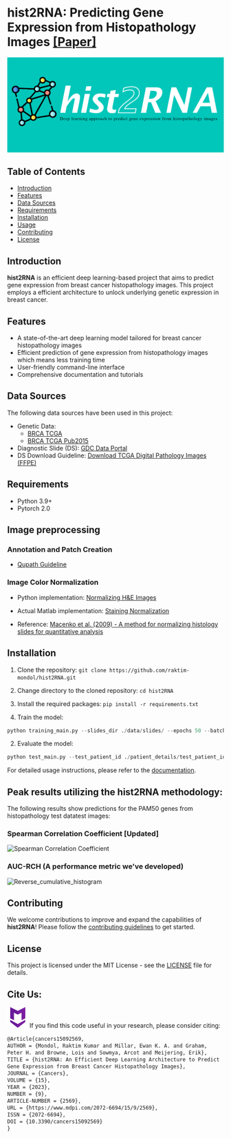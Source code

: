 # hist2RNA: Predicting Gene Expression from Histopathology Images [[Paper]](https://www.mdpi.com/2072-6694/15/9/2569)

![hist2RNA banner](https://github.com/raktim-mondol/hist2RNA/blob/main/banner_hist2RNA_updated.png)


## Table of Contents
- [Introduction](#introduction)
- [Features](#features)
- [Data Sources](#data-sources)
- [Requirements](#requirements)
- [Installation](#installation)
- [Usage](#usage)
- [Contributing](#contributing)
- [License](#license)

## Introduction

**hist2RNA** is an efficient deep learning-based project that aims to predict gene expression from breast cancer histopathology images. This project employs a efficient architecture to unlock underlying genetic expression in breast cancer.


## Features

- A state-of-the-art deep learning model tailored for breast cancer histopathology images
- Efficient prediction of gene expression from histopathology images which means less training time
- User-friendly command-line interface
- Comprehensive documentation and tutorials

## Data Sources

The following data sources have been used in this project:

- Genetic Data:
  - [BRCA TCGA](http://www.cbioportal.org/study/summary?id=brca_tcga)
  - [BRCA TCGA Pub2015](http://www.cbioportal.org/study/summary?id=brca_tcga_pub2015)
- Diagnostic Slide (DS): [GDC Data Portal](https://portal.gdc.cancer.gov/)
- DS Download Guideline: [Download TCGA Digital Pathology Images (FFPE)](http://www.andrewjanowczyk.com/download-tcga-digital-pathology-images-ffpe/)

## Requirements

- Python 3.9+
- Pytorch 2.0

## Image preprocessing

### Annotation and Patch Creation

- [Qupath Guideline](https://github.com/raktim-mondol/qu-path)

### Image Color Normalization

- Python implementation: [Normalizing H&E Images](https://github.com/bnsreenu/python_for_microscopists/blob/master/122_normalizing_HnE_images.py)

- Actual Matlab implementation: [Staining Normalization](https://github.com/mitkovetta/staining-normalization/blob/master/normalizeStaining.m)

- Reference: [Macenko et al. (2009) - A method for normalizing histology slides for quantitative analysis](http://wwwx.cs.unc.edu/~mn/sites/default/files/macenko2009.pdf)

## Installation

1. Clone the repository:
```git clone https://github.com/raktim-mondol/hist2RNA.git``` 

2. Change directory to the cloned repository:
```cd hist2RNA```

3. Install the required packages:
```pip install -r requirements.txt```
  
  
1. Train the model:
```python
python training_main.py --slides_dir ./data/slides/ --epochs 50 --batch_size 12 --lr 0.001
```

2. Evaluate the model:
```python
python test_main.py --test_patient_id ./patient_details/test_patient_id.txt --checkpoint_file ./models/hist2RNA_model.pth
```


For detailed usage instructions, please refer to the [documentation](./DOCUMENTATION.md).
## Peak results utilizing the hist2RNA methodology:

The following results show predictions for the PAM50 genes from histopathology test datatest images:

### Spearman Correlation Coefficient **[Updated]**
![Spearman Correlation Coefficient](https://github.com/raktim-mondol/hist2RNA/assets/28592095/7f4aa4e1-4048-4cf7-9bff-1f20ea711dba)

### AUC-RCH (A performance metric we've developed)
![Reverse_cumulative_histogram](https://github.com/raktim-mondol/hist2RNA/assets/28592095/c35a99ea-429e-4bb5-a244-84a313a0a0a3)


## Contributing

We welcome contributions to improve and expand the capabilities of **hist2RNA**! Please follow the [contributing guidelines](./CONTRIBUTING.md) to get started.

## License

This project is licensed under the MIT License - see the [LICENSE](./LICENSE) file for details.

## Cite Us: 
![alt text](https://github.com/adam-p/markdown-here/raw/master/src/common/images/icon48.png "Logo Title Text 1")
If you find this code useful in your research, please consider citing:
```
@Article{cancers15092569,
AUTHOR = {Mondol, Raktim Kumar and Millar, Ewan K. A. and Graham, Peter H. and Browne, Lois and Sowmya, Arcot and Meijering, Erik},
TITLE = {hist2RNA: An Efficient Deep Learning Architecture to Predict Gene Expression from Breast Cancer Histopathology Images},
JOURNAL = {Cancers},
VOLUME = {15},
YEAR = {2023},
NUMBER = {9},
ARTICLE-NUMBER = {2569},
URL = {https://www.mdpi.com/2072-6694/15/9/2569},
ISSN = {2072-6694},
DOI = {10.3390/cancers15092569}
}
```


